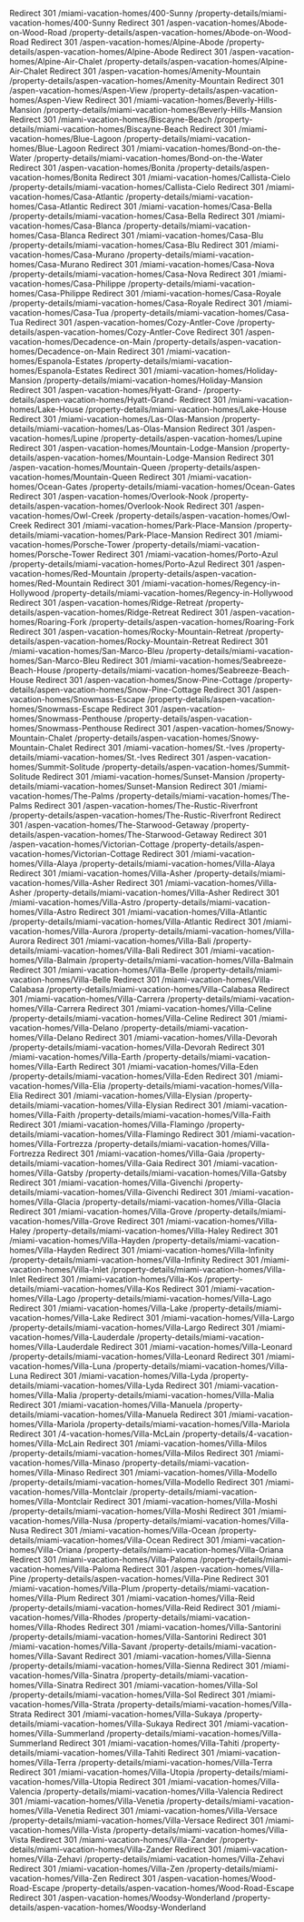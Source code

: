 Redirect 301 /miami-vacation-homes/400-Sunny /property-details/miami-vacation-homes/400-Sunny
Redirect 301 /aspen-vacation-homes/Abode-on-Wood-Road /property-details/aspen-vacation-homes/Abode-on-Wood-Road
Redirect 301 /aspen-vacation-homes/Alpine-Abode /property-details/aspen-vacation-homes/Alpine-Abode
Redirect 301 /aspen-vacation-homes/Alpine-Air-Chalet /property-details/aspen-vacation-homes/Alpine-Air-Chalet
Redirect 301 /aspen-vacation-homes/Amenity-Mountain /property-details/aspen-vacation-homes/Amenity-Mountain
Redirect 301 /aspen-vacation-homes/Aspen-View /property-details/aspen-vacation-homes/Aspen-View
Redirect 301 /miami-vacation-homes/Beverly-Hills-Mansion /property-details/miami-vacation-homes/Beverly-Hills-Mansion
Redirect 301 /miami-vacation-homes/Biscayne-Beach /property-details/miami-vacation-homes/Biscayne-Beach
Redirect 301 /miami-vacation-homes/Blue-Lagoon /property-details/miami-vacation-homes/Blue-Lagoon
Redirect 301 /miami-vacation-homes/Bond-on-the-Water /property-details/miami-vacation-homes/Bond-on-the-Water
Redirect 301 /aspen-vacation-homes/Bonita /property-details/aspen-vacation-homes/Bonita
Redirect 301 /miami-vacation-homes/Callista-Cielo /property-details/miami-vacation-homes/Callista-Cielo
Redirect 301 /miami-vacation-homes/Casa-Atlantic /property-details/miami-vacation-homes/Casa-Atlantic
Redirect 301 /miami-vacation-homes/Casa-Bella /property-details/miami-vacation-homes/Casa-Bella
Redirect 301 /miami-vacation-homes/Casa-Blanca /property-details/miami-vacation-homes/Casa-Blanca
Redirect 301 /miami-vacation-homes/Casa-Blu /property-details/miami-vacation-homes/Casa-Blu
Redirect 301 /miami-vacation-homes/Casa-Murano /property-details/miami-vacation-homes/Casa-Murano
Redirect 301 /miami-vacation-homes/Casa-Nova /property-details/miami-vacation-homes/Casa-Nova
Redirect 301 /miami-vacation-homes/Casa-Philippe /property-details/miami-vacation-homes/Casa-Philippe
Redirect 301 /miami-vacation-homes/Casa-Royale /property-details/miami-vacation-homes/Casa-Royale
Redirect 301 /miami-vacation-homes/Casa-Tua /property-details/miami-vacation-homes/Casa-Tua
Redirect 301 /aspen-vacation-homes/Cozy-Antler-Cove /property-details/aspen-vacation-homes/Cozy-Antler-Cove
Redirect 301 /aspen-vacation-homes/Decadence-on-Main /property-details/aspen-vacation-homes/Decadence-on-Main
Redirect 301 /miami-vacation-homes/Espanola-Estates /property-details/miami-vacation-homes/Espanola-Estates
Redirect 301 /miami-vacation-homes/Holiday-Mansion /property-details/miami-vacation-homes/Holiday-Mansion
Redirect 301 /aspen-vacation-homes/Hyatt-Grand- /property-details/aspen-vacation-homes/Hyatt-Grand-
Redirect 301 /miami-vacation-homes/Lake-House /property-details/miami-vacation-homes/Lake-House
Redirect 301 /miami-vacation-homes/Las-Olas-Mansion /property-details/miami-vacation-homes/Las-Olas-Mansion
Redirect 301 /aspen-vacation-homes/Lupine /property-details/aspen-vacation-homes/Lupine
Redirect 301 /aspen-vacation-homes/Mountain-Lodge-Mansion /property-details/aspen-vacation-homes/Mountain-Lodge-Mansion
Redirect 301 /aspen-vacation-homes/Mountain-Queen /property-details/aspen-vacation-homes/Mountain-Queen
Redirect 301 /miami-vacation-homes/Ocean-Gates /property-details/miami-vacation-homes/Ocean-Gates
Redirect 301 /aspen-vacation-homes/Overlook-Nook /property-details/aspen-vacation-homes/Overlook-Nook
Redirect 301 /aspen-vacation-homes/Owl-Creek /property-details/aspen-vacation-homes/Owl-Creek
Redirect 301 /miami-vacation-homes/Park-Place-Mansion /property-details/miami-vacation-homes/Park-Place-Mansion
Redirect 301 /miami-vacation-homes/Porsche-Tower /property-details/miami-vacation-homes/Porsche-Tower
Redirect 301 /miami-vacation-homes/Porto-Azul /property-details/miami-vacation-homes/Porto-Azul
Redirect 301 /aspen-vacation-homes/Red-Mountain /property-details/aspen-vacation-homes/Red-Mountain
Redirect 301 /miami-vacation-homes/Regency-in-Hollywood /property-details/miami-vacation-homes/Regency-in-Hollywood
Redirect 301 /aspen-vacation-homes/Ridge-Retreat /property-details/aspen-vacation-homes/Ridge-Retreat
Redirect 301 /aspen-vacation-homes/Roaring-Fork /property-details/aspen-vacation-homes/Roaring-Fork
Redirect 301 /aspen-vacation-homes/Rocky-Mountain-Retreat /property-details/aspen-vacation-homes/Rocky-Mountain-Retreat
Redirect 301 /miami-vacation-homes/San-Marco-Bleu /property-details/miami-vacation-homes/San-Marco-Bleu
Redirect 301 /miami-vacation-homes/Seabreeze-Beach-House /property-details/miami-vacation-homes/Seabreeze-Beach-House
Redirect 301 /aspen-vacation-homes/Snow-Pine-Cottage /property-details/aspen-vacation-homes/Snow-Pine-Cottage
Redirect 301 /aspen-vacation-homes/Snowmass-Escape /property-details/aspen-vacation-homes/Snowmass-Escape
Redirect 301 /aspen-vacation-homes/Snowmass-Penthouse /property-details/aspen-vacation-homes/Snowmass-Penthouse
Redirect 301 /aspen-vacation-homes/Snowy-Mountain-Chalet /property-details/aspen-vacation-homes/Snowy-Mountain-Chalet
Redirect 301 /miami-vacation-homes/St.-Ives /property-details/miami-vacation-homes/St.-Ives
Redirect 301 /aspen-vacation-homes/Summit-Solitude /property-details/aspen-vacation-homes/Summit-Solitude
Redirect 301 /miami-vacation-homes/Sunset-Mansion /property-details/miami-vacation-homes/Sunset-Mansion
Redirect 301 /miami-vacation-homes/The-Palms /property-details/miami-vacation-homes/The-Palms
Redirect 301 /aspen-vacation-homes/The-Rustic-Riverfront /property-details/aspen-vacation-homes/The-Rustic-Riverfront
Redirect 301 /aspen-vacation-homes/The-Starwood-Getaway /property-details/aspen-vacation-homes/The-Starwood-Getaway
Redirect 301 /aspen-vacation-homes/Victorian-Cottage /property-details/aspen-vacation-homes/Victorian-Cottage
Redirect 301 /miami-vacation-homes/Villa-Alaya /property-details/miami-vacation-homes/Villa-Alaya
Redirect 301 /miami-vacation-homes/Villa-Asher /property-details/miami-vacation-homes/Villa-Asher
Redirect 301 /miami-vacation-homes/Villa-Asher /property-details/miami-vacation-homes/Villa-Asher
Redirect 301 /miami-vacation-homes/Villa-Astro /property-details/miami-vacation-homes/Villa-Astro
Redirect 301 /miami-vacation-homes/Villa-Atlantic /property-details/miami-vacation-homes/Villa-Atlantic
Redirect 301 /miami-vacation-homes/Villa-Aurora /property-details/miami-vacation-homes/Villa-Aurora
Redirect 301 /miami-vacation-homes/Villa-Bali /property-details/miami-vacation-homes/Villa-Bali
Redirect 301 /miami-vacation-homes/Villa-Balmain /property-details/miami-vacation-homes/Villa-Balmain
Redirect 301 /miami-vacation-homes/Villa-Belle /property-details/miami-vacation-homes/Villa-Belle
Redirect 301 /miami-vacation-homes/Villa-Calabasa /property-details/miami-vacation-homes/Villa-Calabasa
Redirect 301 /miami-vacation-homes/Villa-Carrera /property-details/miami-vacation-homes/Villa-Carrera
Redirect 301 /miami-vacation-homes/Villa-Celine /property-details/miami-vacation-homes/Villa-Celine
Redirect 301 /miami-vacation-homes/Villa-Delano /property-details/miami-vacation-homes/Villa-Delano
Redirect 301 /miami-vacation-homes/Villa-Devorah /property-details/miami-vacation-homes/Villa-Devorah
Redirect 301 /miami-vacation-homes/Villa-Earth /property-details/miami-vacation-homes/Villa-Earth
Redirect 301 /miami-vacation-homes/Villa-Eden /property-details/miami-vacation-homes/Villa-Eden
Redirect 301 /miami-vacation-homes/Villa-Elia /property-details/miami-vacation-homes/Villa-Elia
Redirect 301 /miami-vacation-homes/Villa-Elysian /property-details/miami-vacation-homes/Villa-Elysian
Redirect 301 /miami-vacation-homes/Villa-Faith /property-details/miami-vacation-homes/Villa-Faith
Redirect 301 /miami-vacation-homes/Villa-Flamingo /property-details/miami-vacation-homes/Villa-Flamingo
Redirect 301 /miami-vacation-homes/Villa-Fortrezza /property-details/miami-vacation-homes/Villa-Fortrezza
Redirect 301 /miami-vacation-homes/Villa-Gaia /property-details/miami-vacation-homes/Villa-Gaia
Redirect 301 /miami-vacation-homes/Villa-Gatsby /property-details/miami-vacation-homes/Villa-Gatsby
Redirect 301 /miami-vacation-homes/Villa-Givenchi /property-details/miami-vacation-homes/Villa-Givenchi
Redirect 301 /miami-vacation-homes/Villa-Glacia /property-details/miami-vacation-homes/Villa-Glacia
Redirect 301 /miami-vacation-homes/Villa-Grove /property-details/miami-vacation-homes/Villa-Grove
Redirect 301 /miami-vacation-homes/Villa-Haley /property-details/miami-vacation-homes/Villa-Haley
Redirect 301 /miami-vacation-homes/Villa-Hayden /property-details/miami-vacation-homes/Villa-Hayden
Redirect 301 /miami-vacation-homes/Villa-Infinity /property-details/miami-vacation-homes/Villa-Infinity
Redirect 301 /miami-vacation-homes/Villa-Inlet /property-details/miami-vacation-homes/Villa-Inlet
Redirect 301 /miami-vacation-homes/Villa-Kos /property-details/miami-vacation-homes/Villa-Kos
Redirect 301 /miami-vacation-homes/Villa-Lago /property-details/miami-vacation-homes/Villa-Lago
Redirect 301 /miami-vacation-homes/Villa-Lake /property-details/miami-vacation-homes/Villa-Lake
Redirect 301 /miami-vacation-homes/Villa-Largo /property-details/miami-vacation-homes/Villa-Largo
Redirect 301 /miami-vacation-homes/Villa-Lauderdale /property-details/miami-vacation-homes/Villa-Lauderdale
Redirect 301 /miami-vacation-homes/Villa-Leonard /property-details/miami-vacation-homes/Villa-Leonard
Redirect 301 /miami-vacation-homes/Villa-Luna /property-details/miami-vacation-homes/Villa-Luna
Redirect 301 /miami-vacation-homes/Villa-Lyda /property-details/miami-vacation-homes/Villa-Lyda
Redirect 301 /miami-vacation-homes/Villa-Malia /property-details/miami-vacation-homes/Villa-Malia
Redirect 301 /miami-vacation-homes/Villa-Manuela /property-details/miami-vacation-homes/Villa-Manuela
Redirect 301 /miami-vacation-homes/Villa-Mariola /property-details/miami-vacation-homes/Villa-Mariola
Redirect 301 /4-vacation-homes/Villa-McLain /property-details/4-vacation-homes/Villa-McLain
Redirect 301 /miami-vacation-homes/Villa-Milos /property-details/miami-vacation-homes/Villa-Milos
Redirect 301 /miami-vacation-homes/Villa-Minaso /property-details/miami-vacation-homes/Villa-Minaso
Redirect 301 /miami-vacation-homes/Villa-Modello /property-details/miami-vacation-homes/Villa-Modello
Redirect 301 /miami-vacation-homes/Villa-Montclair /property-details/miami-vacation-homes/Villa-Montclair
Redirect 301 /miami-vacation-homes/Villa-Moshi /property-details/miami-vacation-homes/Villa-Moshi
Redirect 301 /miami-vacation-homes/Villa-Nusa /property-details/miami-vacation-homes/Villa-Nusa
Redirect 301 /miami-vacation-homes/Villa-Ocean /property-details/miami-vacation-homes/Villa-Ocean
Redirect 301 /miami-vacation-homes/Villa-Oriana /property-details/miami-vacation-homes/Villa-Oriana
Redirect 301 /miami-vacation-homes/Villa-Paloma /property-details/miami-vacation-homes/Villa-Paloma
Redirect 301 /aspen-vacation-homes/Villa-Pine /property-details/aspen-vacation-homes/Villa-Pine
Redirect 301 /miami-vacation-homes/Villa-Plum /property-details/miami-vacation-homes/Villa-Plum
Redirect 301 /miami-vacation-homes/Villa-Reid /property-details/miami-vacation-homes/Villa-Reid
Redirect 301 /miami-vacation-homes/Villa-Rhodes /property-details/miami-vacation-homes/Villa-Rhodes
Redirect 301 /miami-vacation-homes/Villa-Santorini /property-details/miami-vacation-homes/Villa-Santorini
Redirect 301 /miami-vacation-homes/Villa-Savant /property-details/miami-vacation-homes/Villa-Savant
Redirect 301 /miami-vacation-homes/Villa-Sienna /property-details/miami-vacation-homes/Villa-Sienna
Redirect 301 /miami-vacation-homes/Villa-Sinatra /property-details/miami-vacation-homes/Villa-Sinatra
Redirect 301 /miami-vacation-homes/Villa-Sol /property-details/miami-vacation-homes/Villa-Sol
Redirect 301 /miami-vacation-homes/Villa-Strata /property-details/miami-vacation-homes/Villa-Strata
Redirect 301 /miami-vacation-homes/Villa-Sukaya /property-details/miami-vacation-homes/Villa-Sukaya
Redirect 301 /miami-vacation-homes/Villa-Summerland /property-details/miami-vacation-homes/Villa-Summerland
Redirect 301 /miami-vacation-homes/Villa-Tahiti /property-details/miami-vacation-homes/Villa-Tahiti
Redirect 301 /miami-vacation-homes/Villa-Terra /property-details/miami-vacation-homes/Villa-Terra
Redirect 301 /miami-vacation-homes/Villa-Utopia /property-details/miami-vacation-homes/Villa-Utopia
Redirect 301 /miami-vacation-homes/Villa-Valencia /property-details/miami-vacation-homes/Villa-Valencia
Redirect 301 /miami-vacation-homes/Villa-Venetia /property-details/miami-vacation-homes/Villa-Venetia
Redirect 301 /miami-vacation-homes/Villa-Versace /property-details/miami-vacation-homes/Villa-Versace
Redirect 301 /miami-vacation-homes/Villa-Vista /property-details/miami-vacation-homes/Villa-Vista
Redirect 301 /miami-vacation-homes/Villa-Zander /property-details/miami-vacation-homes/Villa-Zander
Redirect 301 /miami-vacation-homes/Villa-Zehavi /property-details/miami-vacation-homes/Villa-Zehavi
Redirect 301 /miami-vacation-homes/Villa-Zen /property-details/miami-vacation-homes/Villa-Zen
Redirect 301 /aspen-vacation-homes/Wood-Road-Escape /property-details/aspen-vacation-homes/Wood-Road-Escape
Redirect 301 /aspen-vacation-homes/Woodsy-Wonderland /property-details/aspen-vacation-homes/Woodsy-Wonderland